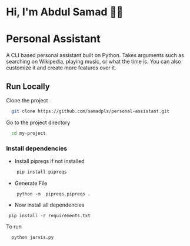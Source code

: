 
# Hi, I'm Abdul Samad 🐱‍👤


# Personal Assistant

A CLI based personal assistant built on Python. Takes arguments such as searching on Wikipedia, playing music, or what the time is. You can also customize it and create more features over it.



## Run Locally

Clone the project

```bash
  git clone https://github.com/samadpls/personal-assistant.git
```

Go to the project directory

```bash
  cd my-project
```

### Install dependencies
 - Install pipreqs if not installed
```bash
    pip install pipreqs                        
```
- Generate File
```
    python -m  pipreqs.pipreqs .               
```
- Now install all dependencies
```
 pip install -r requirements.txt    
```

To run 

```bash
  python jarvis.py
```

